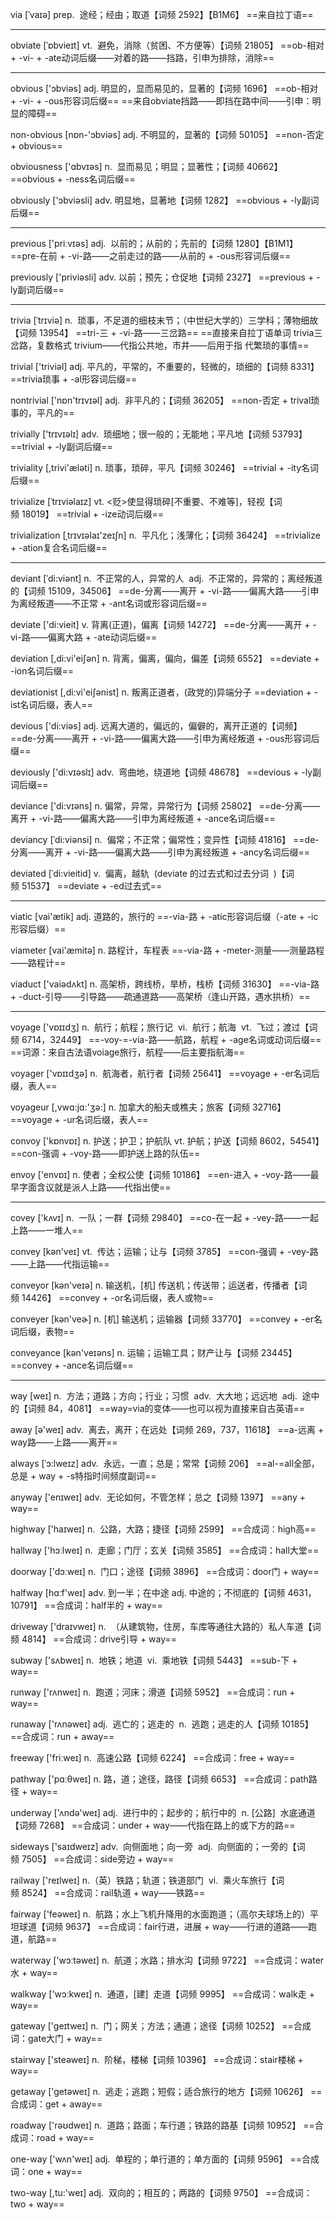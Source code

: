 via [ˈvaɪə] prep.  途经；经由；取道【词频 2592】【B1M6】
==来自拉丁语==

---

obviate [ˈɒbvieɪt] vt.  避免，消除（贫困、不方便等）【词频 21805】
==ob-相对 + -vi- + -ate动词后缀——对着的路——挡路，引申为排除，消除==

---

obvious ['ɔbviəs] adj. 明显的，显而易见的，显著的【词频 1696】
==ob-相对 + -vi- + -ous形容词后缀==
==来自obviate挡路——即挡在路中间——引申：明显的障碍==

non-obvious [nɒn-'ɔbviəs] adj. 不明显的，显著的【词频 50105】
==non-否定 + obvious==

obviousness ['ɑbvɪəs] n.  显而易见；明显；显著性；【词频 40662】
==obvious + -ness名词后缀==

obviously ['ɔbviəsli] adv. 明显地，显著地【词频 1282】
==obvious + -ly副词后缀==

---

previous ['priːvɪəs] adj.  以前的；从前的；先前的【词频 1280】【B1M1】
==pre-在前 + -vi-路——之前走过的路——从前的 + -ous形容词后缀==

previously ['priviəsli] adv. 以前；预先；仓促地【词频 2327】
==previous + -ly副词后缀==

---

trivia [ˈtrɪviə] n.  琐事，不足道的细枝末节；（中世纪大学的）三学科；薄物细故【词频 13954】
==tri-三 + -vi-路——三岔路==
==直接来自拉丁语单词 trivia三岔路，复数格式 trivium——代指公共地，市井——后用于指 代繁琐的事情==

trivial ['triviəl] adj. 平凡的，平常的，不重要的，轻微的，琐细的【词频 8331】
==trivia琐事 + -al形容词后缀==

nontrivial ['nɒn'trɪvɪəl] adj.  非平凡的；【词频 36205】
==non-否定 + trival琐事的，平凡的==

trivially ['trɪvɪəlɪ] adv.  琐细地；很一般的；无能地；平凡地【词频 53793】
==trivial + -ly副词后缀==

triviality [,trivi'æləti] n. 琐事，琐碎，平凡【词频 30246】
==trivial + -ity名词后缀==

trivialize [ˈtrɪviəlaɪz] vt. <贬>使显得琐碎[不重要、不难等]，轻视【词频 18019】
==trivial + -ize动词后缀==

trivialization [ˌtrɪvɪəlaɪ'zeɪʃn] n.  平凡化；浅薄化；【词频 36424】
==trivialize + -ation复合名词后缀==

---

deviant [ˈdi:viənt] n.  不正常的人，异常的人  adj.  不正常的，异常的；离经叛道的【词频 15109，34506】
==de-分离——离开 + -vi-路——偏离大路——引申为离经叛道——不正常 + -ant名词或形容词后缀==

deviate ['di:vieit] v. 背离(正道)，偏离【词频 14272】
==de-分离——离开 + -vi-路——偏离大路 + -ate动词后缀==

deviation [,di:vi'eiʃən] n. 背离，偏离，偏向，偏差【词频 6552】
==deviate + -ion名词后缀==

deviationist [,di:vi'eiʃənist] n. 叛离正道者，(政党的)异端分子
==deviation + -ist名词后缀，表人==

devious ['di:viəs] adj. 远离大道的，偏远的，偏僻的，离开正道的【词频】
==de-分离——离开 + -vi-路——偏离大路——引申为离经叛道 + -ous形容词后缀==

deviously ['di:vɪəslɪ] adv.  弯曲地，绕道地【词频 48678】
==devious + -ly副词后缀==

deviance ['di:vɪəns] n. 偏常，异常，异常行为【词频 25802】
==de-分离——离开 + -vi-路——偏离大路——引申为离经叛道 + -ance名词后缀==

deviancy [ˈdi:viənsi] n.  偏常；不正常；偏常性；变异性【词频 41816】
==de-分离——离开 + -vi-路——偏离大路——引申为离经叛道 + -ancy名词后缀==

deviated [ˈdi:vieitid] v.  偏离，越轨  (deviate 的过去式和过去分词  )【词频 51537】
==deviate + -ed过去式==

---

viatic [vai'ætik] adj. 道路的，旅行的
==-via-路 + -atic形容词后缀（-ate + -ic形容后缀）==

viameter [vai'æmitə] n. 路程计，车程表
==-via-路 + -meter-测量——测量路程——路程计==

viaduct ['vaiədʌkt] n. 高架桥，跨线桥，旱桥，栈桥【词频 31630】
==-via-路 + -duct-引导——引导路——疏通道路——高架桥（逢山开路，遇水拱桥）==

---

voyage ['vɒɪɪdʒ] n.  航行；航程；旅行记  vi.  航行；航海  vt.  飞过；渡过【词频 6714，32449】
==-voy-=-via-路——航路，航程 + -age名词或动词后缀==
==词源：来自古法语voiage旅行，航程——后主要指航海==

voyager ['vɒɪɪdʒə] n.  航海者，航行者【词频 25641】
==voyage + -er名词后缀，表人==

voyageur [,vwɑ:jɑ:'ʒə:] n. 加拿大的船夫或樵夫；旅客【词频 32716】
==voyage + -ur名词后缀，表人==

convoy ['kɒnvɒɪ] n. 护送；护卫；护航队 vt. 护航；护送【词频 8602，54541】
==con-强调 + -voy-路——即护送上路的队伍==

envoy ['envɒɪ] n. 使者；全权公使【词频 10186】
==en-进入 + -voy-路——最早字面含议就是派人上路——代指出使==

---

covey ['kʌvɪ] n.  一队；一群【词频 29840】
==co-在一起 + -vey-路——一起上路——一堆人==

convey [kən'veɪ] vt.  传达；运输；让与【词频 3785】
==con-强调 + -vey-路——上路——代指运输==

conveyor [kən'veɪə] n. 输送机，[机] 传送机；传送带；运送者，传播者【词频 14426】
==convey + -or名词后缀，表人或物==

conveyer [kən'veɚ] n. [机] 输送机；运输器【词频 33770】
==convey + -er名词后缀，表物==

conveyance [kən'veɪəns] n. 运输；运输工具；财产让与【词频 23445】
==convey + -ance名词后缀==

---

way [weɪ] n.  方法；道路；方向；行业；习惯  adv.  大大地；远远地  adj.  途中的【词频 84，4081】
==way=via的变体——也可以视为直接来自古英语==

away [ə'weɪ] adv.  离去，离开；在远处【词频 269，737，11618】
==a-远离 + way路——上路——离开==

always [ˈɔ:lweɪz] adv.  永远，一直；总是；常常【词频 206】
==al-=all全部，总是 + way + -s特指时间频度副词==

anyway ['enɪweɪ] adv.  无论如何，不管怎样；总之【词频 1397】
==any + way==

highway ['haɪweɪ] n.  公路，大路；捷径【词频 2599】
==合成词：high高==

hallway ['hɔːlweɪ] n.  走廊；门厅；玄关【词频 3585】
==合成词：hall大堂==

doorway ['dɔːweɪ] n.  门口；途径【词频 3896】
==合成词：door门 + way==

halfway [hɑːf'weɪ] adv. 到一半；在中途 adj. 中途的；不彻底的【词频 4631，10791】
==合成词：half半的 + way==

driveway ['draɪvweɪ] n.  （从建筑物，住房，车库等通往大路的）私人车道【词频 4814】
==合成词：drive引导 + way==

subway ['sʌbweɪ] n.  地铁；地道  vi.  乘地铁【词频 5443】
==sub-下 + way==

runway ['rʌnweɪ] n.  跑道；河床；滑道【词频 5952】
==合成词：run + way==

runaway ['rʌnəweɪ] adj.  逃亡的；逃走的  n.  逃跑；逃走的人【词频 10185】
==合成词：run + away==

freeway ['friːweɪ] n.  高速公路【词频 6224】
==合成词：free + way==

pathway ['pɑːθweɪ] n. 路，道；途径，路径【词频 6653】
==合成词：path路径 + way==

underway ['ʌndə'weɪ] adj.  进行中的；起步的；航行中的  n. [公路]  水底通道【词频 7268】
==合成词：under + way——代指在路上的或下方的路==

sideways ['saɪdweɪz] adv.  向侧面地；向一旁  adj.  向侧面的；一旁的【词频 7505】
==合成词：side旁边 + way==

railway ['reɪlweɪ] n.（英）铁路；轨道；铁道部门  vi.  乘火车旅行【词频 8524】
==合成词：rail轨道 + way——铁路==

fairway ['feəweɪ] n.  航路；水上飞机升降用的水面跑道；（高尔夫球场上的）平坦球道【词频 9637】
==合成词：fair行进，进展 + way——行进的道路——跑道，航路==

waterway ['wɔːtəweɪ] n.  航道；水路；排水沟【词频 9722】
==合成词：water水 + way==

walkway ['wɔːkweɪ] n.  通道，[建]  走道【词频 9995】
==合成词：walk走 + way==

gateway ['geɪtweɪ] n.  门；网关；方法；通道；途径【词频 10252】
==合成词：gate大门 + way==

stairway ['steəweɪ] n.  阶梯，楼梯【词频 10396】
==合成词：stair楼梯 + way==

getaway ['getəweɪ] n.  逃走；逃跑；短假；适合旅行的地方【词频 10626】
==合成词：get + away==

roadway ['rəʊdweɪ] n.  道路；路面；车行道；铁路的路基【词频 10952】
==合成词：road + way==

one-way ['wʌn'weɪ] adj.  单程的；单行道的；单方面的【词频 9596】
==合成词：one + way==

two-way [,tu:'weɪ] adj.  双向的；相互的；两路的【词频 9750】
==合成词：two + way==




































